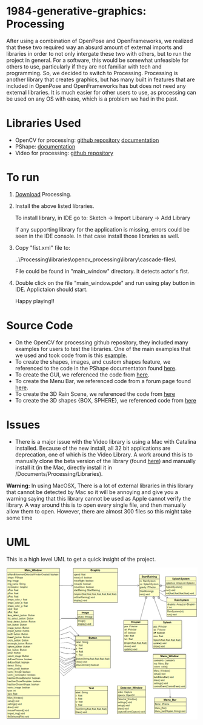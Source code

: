 # 1984-generative-graphics: Processing
After using a combination of OpenPose and OpenFrameworks, we realized that these two required way an absurd amount of external imports and libraries in order to not only intergate these two with others, but to run the project in general. For a software, this would be somewhat unfeasible for others to use, particularly if they are not familiar with tech and programming. So, we decided to switch to Processing. Processing is another library that creates graphics, but has many built in features that are included in OpenPose and OpenFrameworks has but does not need any external libraries. It is much easier for other users to use, as processing can be used on any OS with ease, which is a problem we had in the past.


# Libraries Used
- OpenCV for processing: [github repository](https://github.com/atduskgreg/opencv-processing) [documentation](http://atduskgreg.github.io/opencv-processing/reference/)
- PShape: [documentation](https://processing.github.io/processing-javadocs/core/processing/core/PShape.html)
- Video for processing: [github repository](https://github.com/processing/processing-video)


# To run

1. [Download](https://processing.org/download/) Processing.

2. Install the above listed libraries.

    To install library, in IDE go to: 
    Sketch -> Import Libarary -> Add Library
    
    If any supporting library for the application is missing, errors could be seen in the IDE console. In that case install those libraries as well.

3. Copy "fist.xml" file to:

    ..\Processing\libraries\opencv_processing\library\cascade-files\

    File could be found in "main_window" directory. It detects actor's fist.

4. Double click on the file "main_window.pde" and run using play button in IDE. Applictaion should start.

    Happy playing!!


# Source Code
- On the OpenCV for processing github repository, they included many examples for users to test the libraries. One of the main examples that we used and took code from is this [example](https://github.com/atduskgreg/opencv-processing/tree/master/examples/LiveCamTest).
- To create the shapes, images, and custom shapes feature, we referenced to the code in the PShape documentaton found [here](https://processing.org/tutorials/pshape/).
- To create the GUI, we referenced the code from [here](https://www.kasperkamperman.com/blog/processing-code/controlp5-library-example1/).
- To create the Menu Bar, we referenced code from a forum page found [here](https://forum.processing.org/two/discussion/12202/is-there-a-way-to-associate-a-menu-bar-with-the-sketch-frame).
- To create the 3D Rain Scene, we referenced the code from [here](https://discourse.processing.org/t/simple-3d-rain-simulation/10834)
- To create the 3D shapes {BOX, SPHERE}, we referenced code from [here](https://processing.org/examples/primitives3d.html)


# Issues
- There is a major issue with the Video library is using a Mac with Catalina installed. Because of the new install, all 32 bit applications are deprecation, one of which is the Video Library. A work around this is to manually clone the beta version of the library (found [here](https://github.com/processing/processing-video/releases/tag/r6-v2.0-beta4))
and manually install it (in the Mac, directly install it in /Documents/Processing/Libraries). 


**Warning:** In using MacOSX, There is a lot of external libraries in this library that cannot be detected by Mac so it will be annoying and give you a warning saying that this library cannot be used as Apple cannot verify the library. A way around this is to open every single file, and then manually allow them to open. However, there are almost 300 files so this might take some time

# UML

This is a high level UML to get a quick insight of the project.

![1984GenerativeGrpahicsProjectUML](main_windowUML.png "main_windowUML")